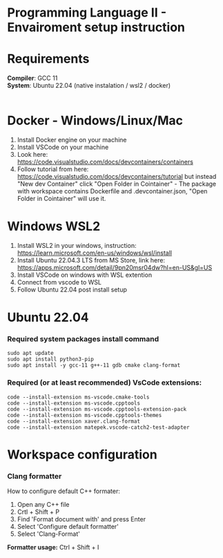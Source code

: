 # Programming Language II - Envairoment setup instruction

# Requirements

**Compiler**: GCC 11 \
**System**: Ubuntu 22.04 (native instalation / wsl2 / docker)
<br/><br/>

# Docker - Windows/Linux/Mac

1. Install Docker engine on your machine
2. Install VSCode on your machine
3. Look here: https://code.visualstudio.com/docs/devcontainers/containers
4. Follow tutorial from here: https://code.visualstudio.com/docs/devcontainers/tutorial but instead "New dev Container" click "Open Folder in Cointainer" - The package with workspace contains Dockerfile and .devcontainer.json, "Open Folder in Cointainer" will use it.

# Windows WSL2

1. Install WSL2 in your windows, instruction: https://learn.microsoft.com/en-us/windows/wsl/install
2. Install Ubuntu 22.04.3 LTS from MS Store, link here: https://apps.microsoft.com/detail/9pn20msr04dw?hl=en-US&gl=US
3. Install VSCode on windows with WSL extention
4. Connect from vscode to WSL
5. Follow Ubuntu 22.04 post install setup

# Ubuntu 22.04

### Required system packages install command

```
sudo apt update
sudo apt install python3-pip
sudo apt install -y gcc-11 g++-11 gdb cmake clang-format
```

### Required (or at least recommended) VsCode extensions:

```
code --install-extension ms-vscode.cmake-tools
code --install-extension ms-vscode.cpptools
code --install-extension ms-vscode.cpptools-extension-pack
code --install-extension ms-vscode.cpptools-themes
code --install-extension xaver.clang-format
code --install-extension matepek.vscode-catch2-test-adapter
```

# Workspace configuration

### Clang formatter

How to configure default C++ formater:

1. Open any C++ file
2. Crtl + Shift + P
3. Find 'Format document with' and press Enter
4. Select 'Configure default formatter'
5. Select 'Clang-Format'

**Formatter usage:** Ctrl + Shift + I
